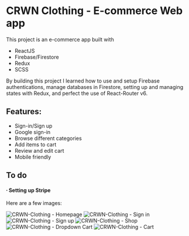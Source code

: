 # CRWN Clothing - E-commerce Web app

This project is an e-commerce app built with
- ReactJS
- Firebase/Firestore
- Redux
- SCSS

By building this project I learned how to use and setup Firebase authentications, manage databases in Firestore, setting up and managing states with Redux, and perfect the use of React-Router v6.


## Features: 

- Sign-in/Sign up
- Google sign-in
- Browse different categories
- Add items to cart
- Review and edit cart
- Mobile friendly

## To do

#### ∙ Setting up Stripe

Here are a few images: 

![CRWN-Clothing - Homepage](https://user-images.githubusercontent.com/106677726/216762941-f8a51efd-5253-4939-b047-bf7ec5f375e2.png)
![CRWN-Clothing - Sign in](https://user-images.githubusercontent.com/106677726/216762954-9ef61880-5bc8-4f91-8c09-4e41a2f09a29.png)
![CRWN-Clothing - Sign up](https://user-images.githubusercontent.com/106677726/216762956-00c0aca0-9d09-472a-9123-41b28d7c36ac.png)
![CRWN-Clothing - Shop](https://user-images.githubusercontent.com/106677726/216762957-493a305d-b2f0-4269-b415-65d2bac46384.png)
![CRWN-Clothing - Dropdown Cart](https://user-images.githubusercontent.com/106677726/216762961-5f690c8d-2e7f-4a3a-8e43-f6518e29a240.png)
![CRWN-Clothing - Cart](https://user-images.githubusercontent.com/106677726/216762966-e7174bc4-288c-4f4a-ab8d-2b2412c09f37.png)
